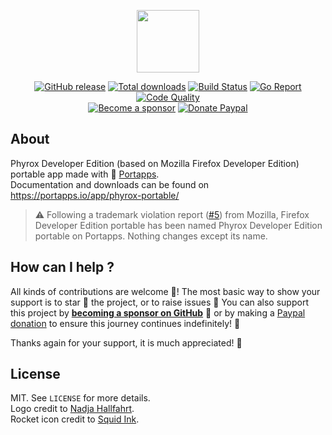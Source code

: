 <p align="center"><a href="https://portapps.io/app/phyrox-developer-portable/" target="_blank"><img width="100" src="https://github.com/portapps/phyrox-developer-portable/blob/master/res/papp.png"></a></p>

<p align="center">
  <a href="https://portapps.io/app/phyrox-developer-portable/#download"><img src="https://img.shields.io/github/release/portapps/phyrox-developer-portable.svg?style=flat-square" alt="GitHub release"></a>
  <a href="https://portapps.io/app/phyrox-developer-portable/#download"><img src="https://img.shields.io/github/downloads/portapps/phyrox-developer-portable/total.svg?style=flat-square" alt="Total downloads"></a>
  <a href="https://travis-ci.com/portapps/phyrox-developer-portable"><img src="https://img.shields.io/travis/com/portapps/phyrox-developer-portable/master.svg?style=flat-square" alt="Build Status"></a>
  <a href="https://goreportcard.com/report/github.com/portapps/phyrox-developer-portable"><img src="https://goreportcard.com/badge/github.com/portapps/phyrox-developer-portable?style=flat-square" alt="Go Report"></a>
  <a href="https://www.codacy.com/app/portapps/phyrox-developer-portable"><img src="https://img.shields.io/codacy/grade/8496793e060d4a868d753dd50992a16d.svg?style=flat-square" alt="Code Quality"></a>
  <br /><a href="https://github.com/sponsors/crazy-max"><img src="https://img.shields.io/badge/sponsor-crazy--max-181717.svg?logo=github&style=flat-square" alt="Become a sponsor"></a>
  <a href="https://www.paypal.me/crazyws"><img src="https://img.shields.io/badge/donate-paypal-00457c.svg?logo=paypal&style=flat-square" alt="Donate Paypal"></a>
</p>

## About

Phyrox Developer Edition (based on Mozilla Firefox Developer Edition) portable app made with 🚀 [Portapps](https://portapps.io).<br />
Documentation and downloads can be found on https://portapps.io/app/phyrox-portable/

> :warning: Following a trademark violation report ([#5](https://github.com/portapps/phyrox-developer-portable/issues/5)) from Mozilla, Firefox Developer Edition portable has been named Phyrox Developer Edition portable on Portapps. Nothing changes except its name.

## How can I help ?

All kinds of contributions are welcome :raised_hands:! The most basic way to show your support is to star :star2: the project, or to raise issues :speech_balloon: You can also support this project by [**becoming a sponsor on GitHub**](https://github.com/sponsors/crazy-max) :clap: or by making a [Paypal donation](https://www.paypal.me/crazyws) to ensure this journey continues indefinitely! :rocket:

Thanks again for your support, it is much appreciated! :pray:

## License

MIT. See `LICENSE` for more details.<br />
Logo credit to [Nadja Hallfahrt](http://blog.artcore-illustrations.de/).<br />
Rocket icon credit to [Squid Ink](http://thesquid.ink).
